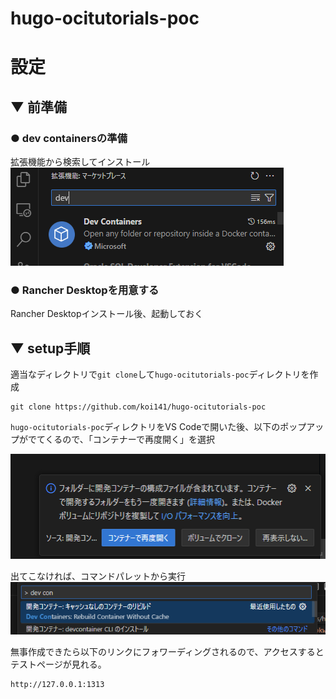 # hugo-ocitutorials-poc

# 設定

## ▼ 前準備
### ● dev containersの準備

拡張機能から検索してインストール
![alt text](README_IMG/search_devcontainers.png)

### ● Rancher Desktopを用意する

Rancher Desktopインストール後、起動しておく

## ▼ setup手順

適当なディレクトリで`git clone`して`hugo-ocitutorials-poc`ディレクトリを作成

```
git clone https://github.com/koi141/hugo-ocitutorials-poc
```

`hugo-ocitutorials-poc`ディレクトリをVS Codeで開いた後、以下のポップアップがでてくるので、「コンテナーで再度開く」を選択

![alt text](README_IMG/reopen_container.png)

出てこなければ、コマンドパレットから実行
![alt text](README_IMG/rebuild_container.png)

無事作成できたら以下のリンクにフォワーディングされるので、アクセスするとテストページが見れる。

```
http://127.0.0.1:1313
```